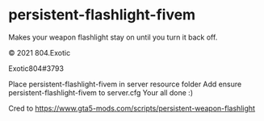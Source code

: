 # persistent-flashlight-fivem
Makes your weapon flashlight stay on until you turn it back off.

© 2021 804.Exotic

Exotic804#3793

Place persistent-flashlight-fivem in server resource folder
Add ensure persistent-flashlight-fivem to server.cfg 
Your all done :) 

Cred to https://www.gta5-mods.com/scripts/persistent-weapon-flashlight 
